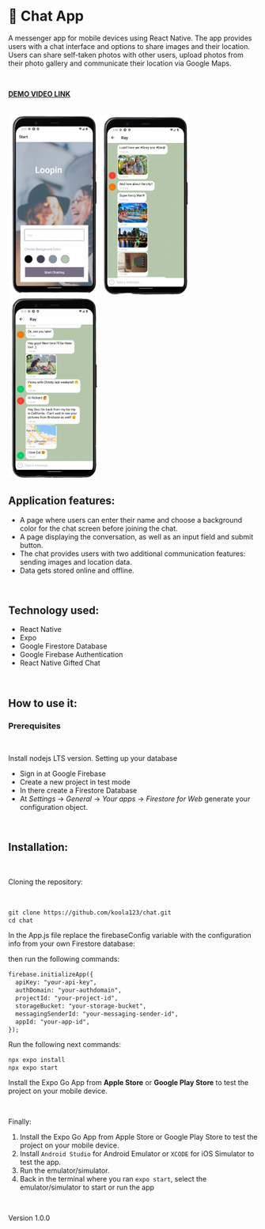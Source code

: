 # 📲 Chat App
A messenger app for mobile devices using React Native. The app provides users with a chat interface and options to share images and their location. Users can share self-taken photos with other users, upload photos from their photo gallery and communicate their location via Google Maps.

<br>

<strong>[DEMO VIDEO LINK](https://www.youtube.com/watch?v=PKXM3phLcDw "Chat App")</strong>

<br>
<img src="assets/chat1.png" width="180"/>
<img src="assets/chat4.png" width="180"/> 
<img src="assets/chat5.png" width="180"/> 

<br>

## Application features:
- A page where users can enter their name and choose a background color for the chat screen before joining the chat.
- A page displaying the conversation, as well as an input field and submit button.
- The chat provides users with two additional communication features: sending images and location data.
- Data gets stored online and offline.

<br>

## Technology used:
- React Native
- Expo
- Google Firestore Database
- Google Firebase Authentication
- React Native Gifted Chat

<br>

## How to use it:

### Prerequisites

<br>

Install nodejs LTS version.
Setting up your database
- Sign in at Google Firebase
- Create a new project in test mode
- In there create a Firestore Database
- At *Settings* -> *General* -> *Your apps* -> *Firestore for Web* generate your configuration object.

<br>

## Installation:

<br>

Cloning the repository:

<br>

````
git clone https://github.com/koola123/chat.git
cd chat
`````

In the App.js file replace the firebaseConfig variable with the configuration info from your own Firestore database:

then run the following commands:
````
firebase.initializeApp({
  apiKey: "your-api-key",
  authDomain: "your-authdomain",
  projectId: "your-project-id",
  storageBucket: "your-storage-bucket",
  messagingSenderId: "your-messaging-sender-id",
  appId: "your-app-id",
});
````

Run the following next commands:
````
npx expo install
npx expo start
````
Install the Expo Go App from <b>Apple Store</b> or <b>Google Play Store</b> to test the project on your mobile device.

<br>

Finally:

1. Install the Expo Go App from Apple Store or Google Play Store to test the project on your mobile device.
2. Install `Android Studio` for Android Emulator or `XCODE` for iOS Simulator to test the app.
3. Run the emulator/simulator.
4. Back in the terminal where you ran `expo start`, select the emulator/simulator to start or run the app

<br>

Version 1.0.0